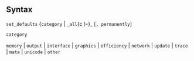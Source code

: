 ## Syntax

`set_defaults` {`category` \| `_all`<span
options=")-">{c )-}_ \[`, permanently`\]

`category`

`memory` \| `output` \| `interface` \| `graphics` \| `efficiency` \|
`network` \| `update` \| `trace` \| `mata` \| `unicode` \| `other`
